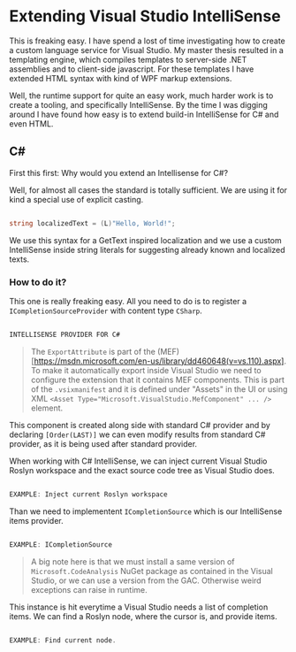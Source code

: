 # Extending Visual Studio IntelliSense

This is freaking easy. I have spend a lost of time investigating how to create a custom language service for Visual Studio. My master thesis resulted in a templating engine, which compiles templates to server-side .NET assemblies and to client-side javascript. For these templates I have extended HTML syntax with kind of WPF markup extensions. 

Well, the runtime support for quite an easy work, much harder work is to create a tooling, and specifically IntelliSense. By the time I was digging around I have found how easy is to extend build-in IntelliSense for C# and even HTML.

## C&#35;

First this first: Why would you extend an Intellisense for C#?

Well, for almost all cases the standard is totally sufficient. We are using it for kind a special use of explicit casting.

```C#

string localizedText = (L)"Hello, World!";

```

We use this syntax for a GetText inspired localization and we use a custom IntelliSense inside string literals for suggesting already known and localized texts.

### How to do it?

This one is really freaking easy. All you need to do is to register a `ICompletionSourceProvider` with content type `CSharp`.

```C#

INTELLISENSE PROVIDER FOR C#

```

> The `ExportAttribute` is part of the (MEF)[https://msdn.microsoft.com/en-us/library/dd460648(v=vs.110).aspx]. To make it automatically export inside Visual Studio we need to configure the extension that it contains MEF components. This is part of the `.vsixmanifest` and it is defined under "Assets" in the UI or using XML `<Asset Type="Microsoft.VisualStudio.MefComponent" ... />` element.

This component is created along side with standard C# provider and by declaring `[Order(LAST)]` we can even modify results from standard C# provider, as it is being used after standard provider.

When working with C# IntelliSense, we can inject current Visual Studio Roslyn workspace and the exact source code tree as Visual Studio does.

```C#

EXAMPLE: Inject current Roslyn workspace

```

Than we need to implementent `ICompletionSource` which is our IntelliSense items provider. 

```C#

EXAMPLE: ICompletionSource

```

> A big note here is that we must install a same version of `Microsoft.CodeAnalysis` NuGet package as contained in the Visual Studio, or we can use a version from the GAC. Otherwise weird exceptions can raise in runtime.

This instance is hit everytime a Visual Studio needs a list of completion items. We can find a Roslyn node, where the cursor is, and provide items.

```C#

EXAMPLE: Find current node.

```

